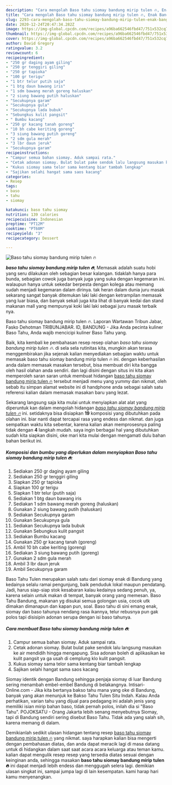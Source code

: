 ```yaml
---
description: "Cara mengolah Baso tahu siomay bandung mirip tulen 🔥, Enak Banget"
title: "Cara mengolah Baso tahu siomay bandung mirip tulen 🔥, Enak Banget"
slug: 2293-cara-mengolah-baso-tahu-siomay-bandung-mirip-tulen-enak-banget
date: 2020-12-24T20:47:34.282Z
image: https://img-global.cpcdn.com/recipes/a96ba662546fbd47/751x532cq70/baso-tahu-siomay-bandung-mirip-tulen-🔥-foto-resep-utama.jpg
thumbnail: https://img-global.cpcdn.com/recipes/a96ba662546fbd47/751x532cq70/baso-tahu-siomay-bandung-mirip-tulen-🔥-foto-resep-utama.jpg
cover: https://img-global.cpcdn.com/recipes/a96ba662546fbd47/751x532cq70/baso-tahu-siomay-bandung-mirip-tulen-🔥-foto-resep-utama.jpg
author: David Gregory
ratingvalue: 3.2
reviewcount: 6
recipeingredient:
- "250 gr daging ayam giling"
- "250 gr tenggiri giling"
- "250 gr tapioka"
- "100 gr terigu"
- "1 btr telur putih saja"
- "1 btg daun bawang iris"
- "1 sdm bawang merah goreng haluskan"
- "2 siung bawang putih haluskan"
- "Secukupnya garam"
- "Secukupnya gula"
- "Secukupnya lada bubuk"
- "Sebungkus kulit pangsit"
- " Bumbu kacang"
- "250 gr kacang tanah goreng"
- "10 bh cabe keriting goreng"
- "3 siung bawang putih goreng"
- "2 sdm gula merah"
- "3 lbr daun jeruk"
- "Secukupnya garam"
recipeinstructions:
- "Campur semua bahan siomay. Aduk sampai rata."
- "Cetak adonan siomay. Bulat bulat pake sendok lalu langsung masukan ke air mendidih hingga mengapung. Sisa adonan boleh di aplikasikan ke kulit pangsit ya ga usah di cemplung klo kulit pangsit."
- "Kukus siomay sama telor sama kentang biar tambah lengkap"
- "Sajikan selahi hangat sama saos kacang"
categories:
- Resep
tags:
- baso
- tahu
- siomay

katakunci: baso tahu siomay 
nutrition: 139 calories
recipecuisine: Indonesian
preptime: "PT12M"
cooktime: "PT60M"
recipeyield: "3"
recipecategory: Dessert

---
```



![Baso tahu siomay bandung mirip tulen 🔥](https://img-global.cpcdn.com/recipes/a96ba662546fbd47/751x532cq70/baso-tahu-siomay-bandung-mirip-tulen-🔥-foto-resep-utama.jpg)

<b><i>baso tahu siomay bandung mirip tulen 🔥</i></b>, Memasak adalah suatu hobi yang seru dilakukan oleh sebagian besar kalangan. tidaklah hanya para bunda, sebagian cowok juga banyak juga yang suka dengan kegemaran ini. walaupun hanya untuk sekedar berpesta dengan kolega atau memang sudah menjadi kegemaran dalam dirinya. tak heran dalam dunia juru masak sekarang sangat banyak ditemukan laki laki dengan ketrampilan memasak yang luar biasa, dan banyak sekali juga kita lihat di banyak kedai dan stand makanan mall yang mempunyai koki laki laki sebagai juru masak terbaik nya.

Baso tahu siomay bandung mirip tulen 🔥. Laporan Wartawan Tribun Jabar, Fasko Dehotman TRIBUNJABAR. ID, BANDUNG - Jika Anda pecinta kuliner Baso Tahu, Anda wajib mencicipi kuliner Baso Tahu yang.

Baik, kita kembali ke pembahasan resep resep olahan <i>baso tahu siomay bandung mirip tulen 🔥</i>. di sela sela rutinitas kita, mungkin akan terasa menggembirakan jika sejenak kalian menyediakan sebagian waktu untuk memasak baso tahu siomay bandung mirip tulen 🔥 ini. dengan keberhasilan anda dalam memasak masakan tersebut, bisa membuat diri kita bangga oleh hasil olahan anda sendiri. dan lagi disini dengan situs ini kita akan memperoleh saran saran untuk membuat hidangan <u>baso tahu siomay bandung mirip tulen 🔥</u> tersebut menjadi menu yang yummy dan nikmat, oleh sebab itu simpan alamat website ini di handphone anda sebagai salah satu referensi kalian dalam memasak masakan baru yang lezat.


Sekarang langsung saja kita mulai untuk menyiapkan alat alat yang diperuntuk kan dalam mengolah hidangan <u><i>baso tahu siomay bandung mirip tulen 🔥</i></u> ini. setidaknya bisa disiapkan <b>19</b> komposisi yang dibutuhkan pada olahan ini. biar nanti dapat tercapai rasa yang endess dan nikmat. dan juga sempatkan waktu kita sebentar, karena kalian akan memprosesnya paling tidak dengan <b>4</b> langkah mudah. saya ingin berbagai hal yang dibutuhkan sudah kita siapkan disini, oke mari kita mulai dengan mengamati dulu bahan bahan berikut ini.

<!--inarticleads1-->

##### Komposisi dan bumbu yang diperlukan dalam menyiapkan Baso tahu siomay bandung mirip tulen 🔥:

1. Sediakan 250 gr daging ayam giling
1. Sediakan 250 gr tenggiri giling
1. Siapkan 250 gr tapioka
1. Siapkan 100 gr terigu
1. Siapkan 1 btr telur (putih saja)
1. Sediakan 1 btg daun bawang iris
1. Sediakan 1 sdm bawang merah goreng (haluskan)
1. Gunakan 2 siung bawang putih (haluskan)
1. Sediakan Secukupnya garam
1. Gunakan Secukupnya gula
1. Sediakan Secukupnya lada bubuk
1. Gunakan Sebungkus kulit pangsit
1. Sediakan  Bumbu kacang
1. Gunakan 250 gr kacang tanah (goreng)
1. Ambil 10 bh cabe keriting (goreng)
1. Sediakan 3 siung bawang putih (goreng)
1. Gunakan 2 sdm gula merah
1. Ambil 3 lbr daun jeruk
1. Ambil Secukupnya garam


Baso Tahu Tulen merupakan salah satu dari siomay enak di Bandung yang kedainya selalu ramai pengunjung, baik penduduk lokal maupun pendatang. Jadi, harus siap-siap stok kesabaran kalau kedainya sedang penuh, ya, karena selain untuk makan di tempat, banyak orang yang memesan. Baso Tahu Bandung, makanan yg disukai semua golongan usia, cocok utk dimakan dimanapun dan kapan pun, soal. Baso tahu di sini emang enak, siomay dan baso tahunya nendang rasa ikannya, telur rebusnya pun gak polos tapi disisipin adonan serupa dengan isi baso tahunya. 

<!--inarticleads2-->

##### Cara membuat Baso tahu siomay bandung mirip tulen 🔥:

1. Campur semua bahan siomay. Aduk sampai rata.
1. Cetak adonan siomay. Bulat bulat pake sendok lalu langsung masukan ke air mendidih hingga mengapung. Sisa adonan boleh di aplikasikan ke kulit pangsit ya ga usah di cemplung klo kulit pangsit.
1. Kukus siomay sama telor sama kentang biar tambah lengkap
1. Sajikan selahi hangat sama saos kacang


Siomay identik dengan Bandung sehingga penjaja siomay di luar Bandung sering menambah embel-embel Bandung di belakangnya. Intisari-Online.com - Jika kita bertanya bakso tahu mana yang oke di Bandung, banyak yang akan menunjuk ke Bakso Tahu Tulen Situ Indah. Kalau Anda perhatikan, varian tahu yang dijual para pedagang ini adalah jenis yang memiliki isian mirip bahan baso, tidak pernah polos, inilah dia si &#34;Baso Tahu&#34;. POJOKSATU - Orang Jakarta lebih senang menyebutnya Siomay, tapi di Bandung sendiri sering disebut Baso Tahu. Tidak ada yang salah sih, karena memang di dalam. 

Demikianlah sedikit ulasan hidangan tentang resep <u>baso tahu siomay bandung mirip tulen 🔥</u> yang nikmat. saya harapkan kalian bisa mengerti dengan pembahasan diatas, dan anda dapat meracik lagi di masa datang untuk di hidangkan dalam saat saat acara acara keluarga atau teman kamu. kalian dapat mengulik resep resep yang tersedia diatas sesuai dengan keinginan anda, sehingga masakan <b>baso tahu siomay bandung mirip tulen 🔥</b> ini dapat menjadi lebih endess dan menggugah selera lagi. demikian ulasan singkat ini, sampai jumpa lagi di lain kesempatan. kami harap hari kamu menyenangkan.
